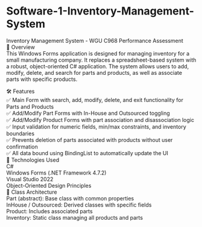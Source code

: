 # Software-1-Inventory-Management-System
Inventory Management System - WGU C968 Performance Assessment <br>
📌 Overview <br>
This Windows Forms application is designed for managing inventory for a small manufacturing company. It replaces a spreadsheet-based system with a robust, object-oriented C# application. The system allows users to add, modify, delete, and search for parts and products, as well as associate parts with specific products.

🛠 Features <br>
✅ Main Form with search, add, modify, delete, and exit functionality for Parts and Products <br>
✅ Add/Modify Part Forms with In-House and Outsourced toggling <br>
✅ Add/Modify Product Forms with part association and disassociation logic <br>
✅ Input validation for numeric fields, min/max constraints, and inventory boundaries <br>
✅ Prevents deletion of parts associated with products without user confirmation <br>
✅ All data bound using BindingList<T> to automatically update the UI <br>
🧱 Technologies Used <br>
C# <br>
Windows Forms (.NET Framework 4.7.2) <br>
Visual Studio 2022 <br>
Object-Oriented Design Principles <br>
🧩 Class Architecture <br>
Part (abstract): Base class with common properties <br>
InHouse / Outsourced: Derived classes with specific fields <br>
Product: Includes associated parts <br>
Inventory: Static class managing all products and parts <br>
